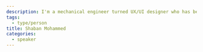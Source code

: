 ```yaml
---
description: I'm a mechanical engineer turned UX/UI designer who has been working in the industry for over five years, currently based in Toronto.
tags:
  - type/person
title: Shaban Mohammed
categories:
  - speaker
---
```

